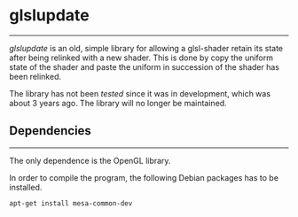 # glslupdate #
--------

*glslupdate* is an old, simple library for allowing a glsl-shader retain its state after being relinked with a new shader. This is done by copy the uniform state of the shader and paste the uniform in succession of the shader has been relinked.

The library has not been *tested* since it was in development, which was about 3 years ago. The library will no longer be maintained.

## Dependencies ##
----------------
The only dependence is the OpenGL library.

In order to compile the program, the following Debian packages has to be installed.
```
apt-get install mesa-common-dev
```
